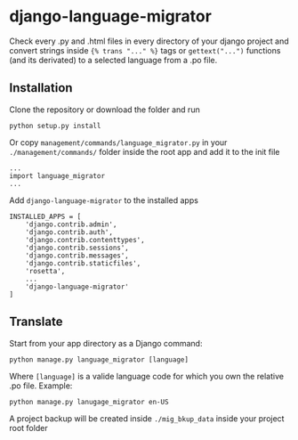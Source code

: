 # django-language-migrator
Check every .py and .html files in every directory of your django project and convert strings inside `{% trans "..." %}` tags or `gettext("...")` functions (and its derivated) to a selected language from a .po file.

## Installation
Clone the repository or download the folder and run
```
python setup.py install
```
Or copy `management/commands/language_migrator.py` in your `./management/commands/` folder inside the root app and add it to the init file
```
...
import language_migrator
...
```

Add `django-language-migrator` to the installed apps
```
INSTALLED_APPS = [
    'django.contrib.admin',
    'django.contrib.auth',
    'django.contrib.contenttypes',
    'django.contrib.sessions',
    'django.contrib.messages',
    'django.contrib.staticfiles',
    'rosetta',
    ...
    'django-language-migrator'
]
```
## Translate
Start from your app directory as a Django command:
```
python manage.py language_migrator [language]
```
Where `[language]` is a valide language code for which you own the relative .po file. Example:
```
python manage.py lanugage_migrator en-US
```
A project backup will be created inside `./mig_bkup_data` inside your project root folder
